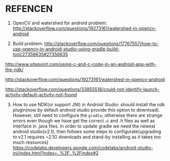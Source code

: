 REFENCEN
====

1. OpenCV and watershed for android problem: http://stackoverflow.com/questions/19273161/watershed-in-opencv-android

2. Build problem:
http://stackoverflow.com/questions/17767557/how-to-use-opencv-in-android-studio-using-gradle-build-tool/27356635#27356635

http://www.sitepoint.com/using-c-and-c-code-in-an-android-app-with-the-ndk/

http://stackoverflow.com/questions/19273161/watershed-in-opencv-android

http://stackoverflow.com/questions/33855518/could-not-identify-launch-activity-default-activity-not-found


3. How to use NDK(or support JNI) in Android Studio:
     should install the ndk plugin(now by default android studio provide this option to download).
     However, still need to configure the `gradle`, otherwise there are strange errors even though we have get the correct .c and .h files as well as interface in .java files.
     In order to update gradle we need the newest android studio(v2.1), then follows some steps to configurate(upgrading to v2.1 requires ~2.1G downloads and stand-by installing as it takes too much resources)
https://codelabs.developers.google.com/codelabs/android-studio-jni/index.html?index=..%2F..%2Findex#2
